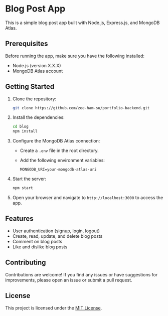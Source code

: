 # Blog Post App

This is a simple blog post app built with Node.js, Express.js, and MongoDB Atlas.

## Prerequisites

Before running the app, make sure you have the following installed:

- Node.js (version X.X.X)
- MongoDB Atlas account

## Getting Started

1. Clone the repository:

    ```bash
    git clone https://github.com/zee-ham-su/portfolio-backend.git
    ```

2. Install the dependencies:

    ```bash
    cd blog
    npm install
    ```

3. Configure the MongoDB Atlas connection:

    - Create a `.env` file in the root directory.
    - Add the following environment variables:

      ```plaintext
      MONGODB_URI=your-mongodb-atlas-uri
      ```

4. Start the server:

    ```bash
    npm start
    ```

5. Open your browser and navigate to `http://localhost:3000` to access the app.

## Features

- User authentication (signup, login, logout)
- Create, read, update, and delete blog posts
- Comment on blog posts
- Like and dislike blog posts

## Contributing

Contributions are welcome! If you find any issues or have suggestions for improvements, please open an issue or submit a pull request.

## License

This project is licensed under the [MIT License](LICENSE).